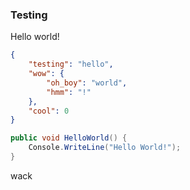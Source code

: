 
### Testing

Hello world!

```json
{
	"testing": "hello",
	"wow": {
		"oh_boy": "world",
		"hmm": "!"
	},
	"cool": 0
}
```

```csharp
public void HelloWorld() {
	Console.WriteLine("Hello World!");
}
```

wack